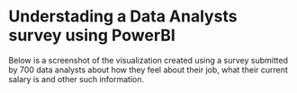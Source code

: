 # Understading a Data Analysts survey using PowerBI

Below is a screenshot of the visualization created using a survey submitted by 700 data analysts about how they feel about their job, what their current salary is and other such information.
